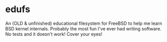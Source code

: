 # edufs
An (OLD &amp; unfinished) educational filesystem for FreeBSD to help me learn BSD kernel internals. Probably the most fun I've ever had writing software. No tests and it doesn't work! Cover your eyes!
